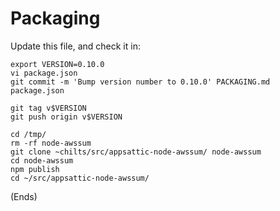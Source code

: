 # Packaging #

Update this file, and check it in:

    export VERSION=0.10.0
    vi package.json
    git commit -m 'Bump version number to 0.10.0' PACKAGING.md package.json

    git tag v$VERSION
    git push origin v$VERSION

    cd /tmp/
    rm -rf node-awssum
    git clone ~chilts/src/appsattic-node-awssum/ node-awssum
    cd node-awssum
    npm publish
    cd ~/src/appsattic-node-awssum/

(Ends)
